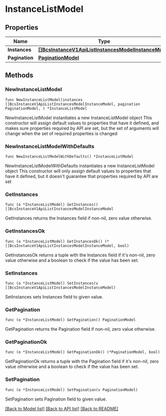 # InstanceListModel

## Properties

Name | Type | Description | Notes
------------ | ------------- | ------------- | -------------
**Instances** | [**[]BcsInstanceV1ApiListInstancesModelInstanceModel**](BcsInstanceV1ApiListInstancesModelInstanceModel.md) |  | 
**Pagination** | [**PaginationModel**](PaginationModel.md) |  | 

## Methods

### NewInstanceListModel

`func NewInstanceListModel(instances []BcsInstanceV1ApiListInstancesModelInstanceModel, pagination PaginationModel, ) *InstanceListModel`

NewInstanceListModel instantiates a new InstanceListModel object
This constructor will assign default values to properties that have it defined,
and makes sure properties required by API are set, but the set of arguments
will change when the set of required properties is changed

### NewInstanceListModelWithDefaults

`func NewInstanceListModelWithDefaults() *InstanceListModel`

NewInstanceListModelWithDefaults instantiates a new InstanceListModel object
This constructor will only assign default values to properties that have it defined,
but it doesn't guarantee that properties required by API are set

### GetInstances

`func (o *InstanceListModel) GetInstances() []BcsInstanceV1ApiListInstancesModelInstanceModel`

GetInstances returns the Instances field if non-nil, zero value otherwise.

### GetInstancesOk

`func (o *InstanceListModel) GetInstancesOk() (*[]BcsInstanceV1ApiListInstancesModelInstanceModel, bool)`

GetInstancesOk returns a tuple with the Instances field if it's non-nil, zero value otherwise
and a boolean to check if the value has been set.

### SetInstances

`func (o *InstanceListModel) SetInstances(v []BcsInstanceV1ApiListInstancesModelInstanceModel)`

SetInstances sets Instances field to given value.


### GetPagination

`func (o *InstanceListModel) GetPagination() PaginationModel`

GetPagination returns the Pagination field if non-nil, zero value otherwise.

### GetPaginationOk

`func (o *InstanceListModel) GetPaginationOk() (*PaginationModel, bool)`

GetPaginationOk returns a tuple with the Pagination field if it's non-nil, zero value otherwise
and a boolean to check if the value has been set.

### SetPagination

`func (o *InstanceListModel) SetPagination(v PaginationModel)`

SetPagination sets Pagination field to given value.



[[Back to Model list]](../README.md#documentation-for-models) [[Back to API list]](../README.md#documentation-for-api-endpoints) [[Back to README]](../README.md)



